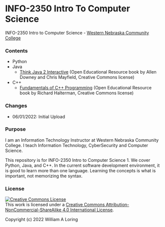 # INFO-2350 Intro To Computer Science
INFO-2350 Intro to Computer Science - [Western Nebraska Community College](https://www.wncc.edu)

### Contents
- Python
- Java
  - [Think Java 2 Interactive](https://books.trinket.io/thinkjava2/) (Open Educational Resource book by Allen Downey and Chris Mayfield, Creative Commons license)
- C++
  - [Fundamentals of C++ Programming](./CPP%20Book/Fundamentals%20of%20Cplusplus%20Programming.pdf) (Open Educational Resource book by Richard Halterman, Creative Commons license)

### Changes
- 06/01/2022: Initial Upload

### Purpose
I am an Information Technology Instructor at Western Nebraska Community College. I teach Information Technology, CyberSecurity and Computer Science.

This repository is for INFO-2350 Intro to Computer Science 1. We cover Python, Java, and C++. In the current software development environment, it is good to learn more than one language. Learning the concepts is what is important, not memorizing the syntax.


### License
<a rel="license" href="http://creativecommons.org/licenses/by-nc-sa/4.0/"><img alt="Creative Commons License" style="border-width:0" src="https://i.creativecommons.org/l/by-nc-sa/4.0/88x31.png" /></a><br />This work is licensed under a <a rel="license" href="http://creativecommons.org/licenses/by-nc-sa/4.0/">Creative Commons Attribution-NonCommercial-ShareAlike 4.0 International License</a>.

Copyright (c) 2022 William A Loring